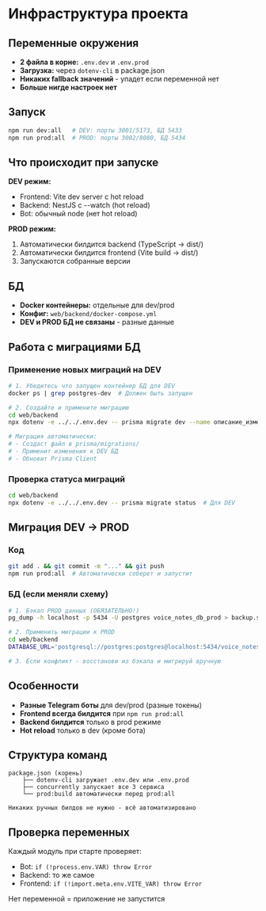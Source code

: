 # Инфраструктура проекта

## Переменные окружения
- **2 файла в корне:** `.env.dev` и `.env.prod`
- **Загрузка:** через `dotenv-cli` в package.json
- **Никаких fallback значений** - упадет если переменной нет
- **Больше нигде настроек нет**

## Запуск
```bash
npm run dev:all   # DEV: порты 3001/5173, БД 5433
npm run prod:all  # PROD: порты 3002/8080, БД 5434
```

## Что происходит при запуске
**DEV режим:**
- Frontend: Vite dev server с hot reload
- Backend: NestJS с --watch (hot reload)
- Bot: обычный node (нет hot reload)

**PROD режим:**
1. Автоматически билдится backend (TypeScript → dist/)
2. Автоматически билдится frontend (Vite build → dist/)
3. Запускаются собранные версии

## БД
- **Docker контейнеры:** отдельные для dev/prod
- **Конфиг:** `web/backend/docker-compose.yml`
- **DEV и PROD БД не связаны** - разные данные

## Работа с миграциями БД

### Применение новых миграций на DEV
```bash
# 1. Убедитесь что запущен контейнер БД для DEV
docker ps | grep postgres-dev  # Должен быть запущен

# 2. Создайте и примените миграцию
cd web/backend
npx dotenv -e ../../.env.dev -- prisma migrate dev --name описание_изменений

# Миграция автоматически:
# - Создаст файл в prisma/migrations/
# - Применит изменения к DEV БД
# - Обновит Prisma Client
```

### Проверка статуса миграций
```bash
cd web/backend
npx dotenv -e ../../.env.dev -- prisma migrate status  # Для DEV
```

## Миграция DEV → PROD

### Код
```bash
git add . && git commit -m "..." && git push
npm run prod:all  # Автоматически соберет и запустит
```

### БД (если меняли схему)
```bash
# 1. Бэкап PROD данных (ОБЯЗАТЕЛЬНО!)
pg_dump -h localhost -p 5434 -U postgres voice_notes_db_prod > backup.sql

# 2. Применить миграции к PROD
cd web/backend
DATABASE_URL='postgresql://postgres:postgres@localhost:5434/voice_notes_db_prod?schema=public' npx prisma migrate deploy

# 3. Если конфликт - восстанови из бэкапа и мигрируй вручную
```

## Особенности
- **Разные Telegram боты** для dev/prod (разные токены)
- **Frontend всегда билдится** при `npm run prod:all`
- **Backend билдится** только в prod режиме
- **Hot reload** только в dev (кроме бота)

## Структура команд
```
package.json (корень)
    ├── dotenv-cli загружает .env.dev или .env.prod
    ├── concurrently запускает все 3 сервиса
    └── prod:build автоматически перед prod:all

Никаких ручных билдов не нужно - всё автоматизировано
```

## Проверка переменных
Каждый модуль при старте проверяет:
- Bot: `if (!process.env.VAR) throw Error`
- Backend: то же самое
- Frontend: `if (!import.meta.env.VITE_VAR) throw Error`

Нет переменной = приложение не запустится